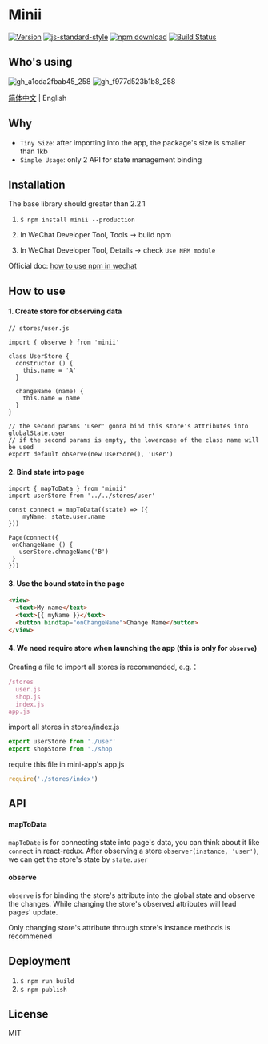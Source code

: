 # Minii

[![Version](http://img.shields.io/npm/v/minii.svg)](https://www.npmjs.org/package/minii)
[![js-standard-style](https://img.shields.io/badge/code%20style-standard-brightgreen.svg?style=flat)](https://github.com/feross/standard)
[![npm download][download-image]][download-url]
[![Build Status](https://travis-ci.org/wwayne/minii.svg?branch=master)](https://travis-ci.org/wwayne/minii)

[download-image]: https://img.shields.io/npm/dm/minii.svg?style=flat-square
[download-url]: https://npmjs.org/package/minii

## Who's using
![gh_a1cda2fbab45_258](https://user-images.githubusercontent.com/5305874/53417621-e9541400-3a10-11e9-9dd7-86ab851ddab5.jpg)
![gh_f977d523b1b8_258](https://user-images.githubusercontent.com/5305874/56073712-19961d00-5ddb-11e9-8b3b-70a40b9c1aa8.jpg)

[简体中文](./README.md) | English

## Why

* `Tiny Size`: after importing into the app, the package's size is smaller than 1kb
* `Simple Usage`: only 2 API for state management binding

## Installation
The base library should greater than 2.2.1

1. `$ npm install minii --production`

2. In WeChat Developer Tool, Tools -> build npm

3. In WeChat Developer Tool, Details -> check `Use NPM module`

Official doc: [how to use npm in wechat](https://developers.weixin.qq.com/miniprogram/dev/devtools/npm.html?t=18082018)

## How to use
#### 1. Create store for observing data
```JS
// stores/user.js

import { observe } from 'minii'

class UserStore {
  constructor () {
    this.name = 'A'
  }

  changeName (name) {
    this.name = name
  }
}

// the second params 'user' gonna bind this store's attributes into globalState.user
// if the second params is empty, the lowercase of the class name will be used
export default observe(new UserSore(), 'user')
```

#### 2. Bind state into page
```JS
import { mapToData } from 'minii'
import userStore from '../../stores/user'

const connect = mapToData((state) => ({
	myName: state.user.name
}))

Page(connect({
 onChangeName () {
   userStore.chnageName('B')
 }
}))
```

#### 3. Use the bound state in the page
```html
<view>
  <text>My name</text>
  <text>{{ myName }}</text>
  <button bindtap="onChangeName">Change Name</button>
</view>
```

#### 4. We need require store when launching the app (this is only for `observe`)
Creating a file to import all stores is recommended, e.g.：

```js
/stores
  user.js
  shop.js
  index.js
app.js
```

import all stores in stores/index.js

```js
export userStore from './user'
export shopStore from './shop
```

require this file in mini-app's app.js

```js
require('./stores/index')
```

## API
#### mapToData

`mapToDate` is for connecting state into page's data, you can think about it like `connect` in react-redux. After observing a store `observer(instance, 'user')`, we can get the store's state by `state.user`

#### observe

`observe` is for binding the store's attribute into the global state and observe the changes. While changing the store's observed attributes will lead pages' update.

Only changing store's attribute through store's instance methods is recommened


## Deployment
1. `$ npm run build`
2. `$ npm publish`

## License

MIT


